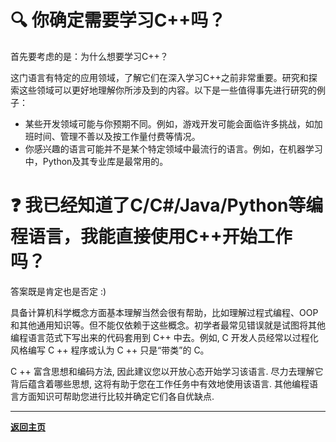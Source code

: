 # :mag: 你确定需要学习C++吗？

首先要考虑的是：为什么想要学习C++？

这门语言有特定的应用领域，了解它们在深入学习C++之前非常重要。研究和探索这些领域可以更好地理解你所涉及到的内容。以下是一些值得事先进行研究的例子：

- 某些开发领域可能与你预期不同。例如，游戏开发可能会面临许多挑战，如加班时间、管理不善以及按工作量付费等情况。
- 你感兴趣的语言可能并不是某个特定领域中最流行的语言。例如，在机器学习中，Python及其专业库是最常用的。

# :question: 我已经知道了C/C#/Java/Python等编程语言，我能直接使用C++开始工作吗？

答案既是肯定也是否定 :)

具备计算机科学概念方面基本理解当然会很有帮助，比如理解过程式编程、OOP和其他通用知识等。但不能仅依赖于这些概念。初学者最常见错误就是试图将其他编程语言范式下写出来的代码套用到 C++ 中去。例如, C 开发人员经常以过程化风格编写 C ++ 程序或认为 C ++ 只是“带类”的 C。

C ++ 富含思想和编码方法, 因此建议您以开放心态开始学习该语言. 尽力去理解它背后蕴含着哪些思想, 这将有助于您在工作任务中有效地使用该语言. 其他编程语言方面知识可帮助您进行比较并确定它们各自优缺点.

---

[**返回主页**](../README.md)